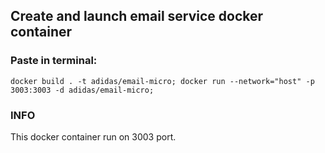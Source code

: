 ## Create and launch email service docker container

### Paste in terminal:

`docker build . -t adidas/email-micro; docker run --network="host" -p 3003:3003 -d adidas/email-micro;`

### INFO

This docker container run on 3003 port.
